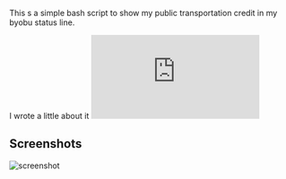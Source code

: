 This s a simple bash script to show my public transportation credit in 
my byobu status line.

I wrote a little about it ![here](http://blog.wincus.com.ar/abusing-byobus-status-notifications.html)

Screenshots
-----------
![screenshot](http://i.imgur.com/msvMbxC.png)
